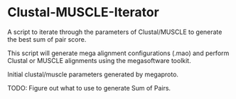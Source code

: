 # Clustal-MUSCLE-Iterator
A script to iterate through the parameters of Clustal/MUSCLE to generate the best sum of pair score.

This script will generate mega alignment configurations (.mao) and perform Clustal or MUSCLE alignments using the
megasoftware toolkit.

Initial clustal/muscle parameters generated by megaproto.

TODO:
Figure out what to use to generate Sum of Pairs.